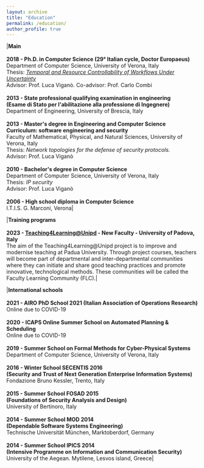 ```yaml
---
layout: archive
title: "Education"
permalink: /education/
author_profile: true
---
```


|**Main**<br/><br/>**2018 - Ph.D. in Computer Science (29° Italian cycle, Doctor Europaeus)**<br/>Department of Computer Science, University of Verona, Italy<br/>Thesis: *[Temporal and Resource Controllability of Workflows Under Uncertainty](https://hdl.handle.net/11562/979769)*<br/>Advisor: Prof. Luca Viganò. Co-advisor: Prof. Carlo Combi<br/><br/>**2013 - State professional qualifying examination in engineering**<br/>**(Esame di Stato per l'abilitazione alla professione di Ingegnere)**<br/>Department of Engineering, University of Brescia, Italy<br/><br/>**2013 - Master's degree in Engineering and Computer Science**<br/>**Curriculum: software engineering and security**<br/>Faculty of Mathematical, Physical, and Natural Sciences, University of Verona, Italy<br/>Thesis: *Network topologies for the defense of security protocols.*<br/>Advisor: Prof. Luca Viganò<br/><br/>**2010 - Bachelor's degree in Computer Science**<br/>Department of Computer Science, University of Verona, Italy<br/>Thesis: *IP security*<br/>Advisor: Prof. Luca Viganò<br/><br/>**2006 - High school diploma in Computer Science**<br/>I.T.I.S. G. Marconi, Verona|

|**Training programs**<br/><br/>**2023 - [Teaching4Learning@Unipd](https://www.unipd.it/en/teaching4learning) - New Faculty - University of Padova, Italy**<br/>The aim of the Teaching4Learning@Unipd project is to improve and modernise teaching at Padua University. Through project courses, teachers will become part of departmental and inter-departmental communities where they can initiate and share good teaching practices and promote innovative, technological methods. These communities will be called the Faculty Learning Community (FLC).|
  
|**International schools**<br/><br/>**2021 - AIRO PhD School 2021 (Italian Association of Operations Research)**<br/>Online due to COVID-19<br/><br/>**2020 - ICAPS Online Summer School on Automated Planning &amp; Scheduling**<br/>Online due to COVID-19<br/><br/>**2019 - Summer School on Formal Methods for Cyber-Physical Systems**<br/>Department of Computer Science, University of Verona, Italy<br/><br/>**2016 - Winter School SECENTIS 2016**<br/>**(Security and Trust of Next Generation Enterprise Information Systems)**<br/>Fondazione Bruno Kessler, Trento, Italy<br/><br/>**2015 - Summer School FOSAD 2015**<br/>**(Foundations of Security Analysis and Design)**<br/>University of Bertinoro, Italy<br/><br/>**2014 - Summer School MOD 2014**<br/>**(Dependable Software Systems Engineering)**<br/>Technische Universität München, Marktoberdorf, Germany<br/><br/>**2014 - Summer School IPICS 2014**<br/>**(Intensive Programme on Information and Communication Security)**<br/>University of the Aegean. Mytilene, Lesvos island, Greece|